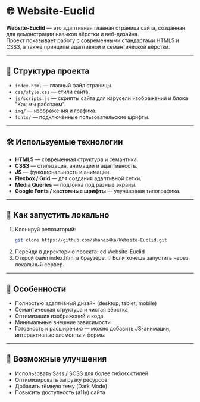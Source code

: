 # 🌐 Website-Euclid

**Website-Euclid** — это адаптивная главная страница сайта, созданная для демонстрации навыков вёрстки и веб-дизайна.  
Проект показывает работу с современными стандартами HTML5 и CSS3, а также принципы адаптивной и семантической вёрстки.

---

## 📁 Структура проекта

- `index.html` — главный файл страницы.  
- `css/style.css` — стили сайта.
- `js/scripts.js` — скрипты сайта для карусели изображений и блока "Как мы работаем".
- `img/` — изображения и графика.  
- `fonts/` — подключённые пользовательские шрифты.

---

## 🛠 Используемые технологии

- **HTML5** — современная структура и семантика.  
- **CSS3** — стилизация, анимации и адаптивность.
- **JS** — функциональность и анимации.
- **Flexbox / Grid** — для создания адаптивной сетки.  
- **Media Queries** — подгонка под разные экраны.  
- **Google Fonts / кастомные шрифты** — улучшенная типографика.

---

## 🚀 Как запустить локально

1. Клонируй репозиторий:
   ```bash
   git clone https://github.com/shanez4ka/Website-Euclid.git
2. Перейди в директорию проекта:
   cd Website-Euclid
3. Открой файл index.html в браузере. 💡 Если хочешь запустить через локальный сервер.

---

## 🎨 Особенности

- Полностью адаптивный дизайн (desktop, tablet, mobile)
- Семантическая структура и чистая вёрстка
- Оптимизация изображений и кода
- Минимальные внешние зависимости
- Готовность к расширению — можно добавить JS-анимации, интерактивные элементы и формы

---

## 🔧 Возможные улучшения

- Использовать Sass / SCSS для более гибких стилей
- Оптимизировать загрузку ресурсов
- Добавить тёмную тему (Dark Mode)
- Повысить доступность (a11y) сайта
